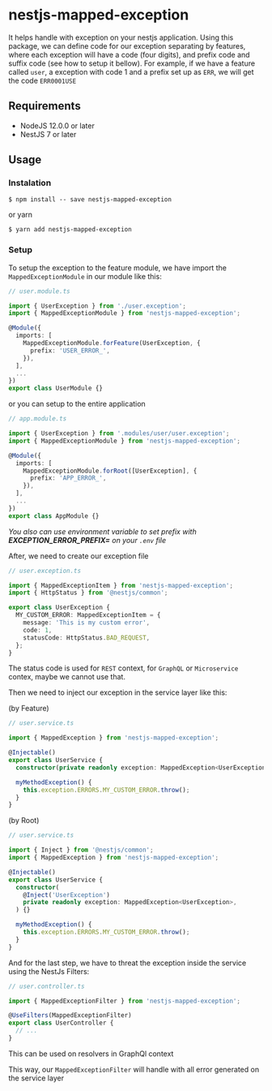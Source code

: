 # nestjs-mapped-exception

It helps handle with exception on your nestjs application.
Using this package, we can define code for our exception separating by features, where each exception will have a code (four digits), and prefix code and suffix code (see how to setup it bellow).
For example, if we have a feature called `user`, a exception with code 1 and a prefix set up as `ERR`, we will get the code `ERR0001USE`

## Requirements

- NodeJS 12.0.0 or later
- NestJS 7 or later

## Usage

### Instalation

```
$ npm install -- save nestjs-mapped-exception
```

or yarn

```
$ yarn add nestjs-mapped-exception
```

### Setup

To setup the exception to the feature module, we have import the `MappedExceptionModule` in our module like this:

```ts
// user.module.ts

import { UserException } from './user.exception';
import { MappedExceptionModule } from 'nestjs-mapped-exception';

@Module({
  imports: [
    MappedExceptionModule.forFeature(UserException, {
      prefix: 'USER_ERROR_',
    }),
  ],
  ...
})
export class UserModule {}
```

or you can setup to the entire application

```ts
// app.module.ts

import { UserException } from '.modules/user/user.exception';
import { MappedExceptionModule } from 'nestjs-mapped-exception';

@Module({
  imports: [
    MappedExceptionModule.forRoot([UserException], {
      prefix: 'APP_ERROR_',
    }),
  ],
  ...
})
export class AppModule {}
```

_You also can use environment variable to set prefix with **EXCEPTION_ERROR_PREFIX=** on your `.env` file_

After, we need to create our exception file

```ts
// user.exception.ts

import { MappedExceptionItem } from 'nestjs-mapped-exception';
import { HttpStatus } from '@nestjs/common';

export class UserException {
  MY_CUSTOM_ERROR: MappedExceptionItem = {
    message: 'This is my custom error',
    code: 1,
    statusCode: HttpStatus.BAD_REQUEST,
  };
}
```

The status code is used for `REST` context, for `GraphQL` or `Microservice` contex, maybe we cannot use that.

Then we need to inject our exception in the service layer like this:

(by Feature)

```ts
// user.service.ts

import { MappedException } from 'nestjs-mapped-exception';

@Injectable()
export class UserService {
  constructor(private readonly exception: MappedException<UserException>) {}

  myMethodException() {
    this.exception.ERRORS.MY_CUSTOM_ERROR.throw();
  }
}
```

(by Root)

```ts
// user.service.ts

import { Inject } from '@nestjs/common';
import { MappedException } from 'nestjs-mapped-exception';

@Injectable()
export class UserService {
  constructor(
    @Inject('UserException')
    private readonly exception: MappedException<UserException>,
  ) {}

  myMethodException() {
    this.exception.ERRORS.MY_CUSTOM_ERROR.throw();
  }
}
```

And for the last step, we have to threat the exception inside the service using the NestJs Filters:

```ts
// user.controller.ts

import { MappedExceptionFilter } from 'nestjs-mapped-exception';

@UseFilters(MappedExceptionFilter)
export class UserController {
  // ...
}
```

This can be used on resolvers in GraphQl context

This way, our `MappedExceptionFilter` will handle with all error generated on the service layer
